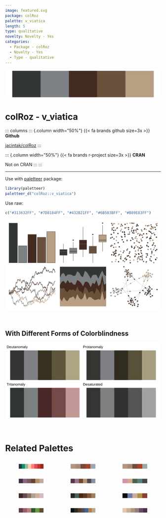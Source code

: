 ```yaml
---
image: featured.svg
package: colRoz
palette: v_viatica
length: 5
type: qualitative
novelty: Novelty - Yes
categories:
  - Package - colRoz
  - Novelty - Yes
  - Type - qualitative
---
```


![](featured.svg)

# colRoz - v_viatica 

::: columns
::: {.column width="50%"}
{{< fa brands github size=3x >}}
**Github**

[jacintak/colRoz](https://github.com/jacintak/colRoz)
:::

::: {.column width="50%"}
{{< fa brands r-project size=3x >}}
**CRAN**

Not on CRAN
:::
:::

<hr> 

Use with [paletteer](https://emilhvitfeldt.github.io/paletteer/) package:

```r
library(paletteer)
paletteer_d("colRoz::v_viatica")
```

Use raw:

```r
c("#313632FF", "#7D8184FF", "#432B21FF", "#6B503BFF", "#B89E83FF")
``` 

![](examples.png) 

  <br>
  
  ## With Different Forms of Colorblindness
  
  ![](colorblind.svg) 

<br>

# Related Palettes

<div class="list" style="display: grid; grid-template-columns: auto auto auto;"> <figure class="figure">
<a href="../../awtools/a_palette/"> <img src="../../awtools/a_palette/featured.svg" style="width: 100%;" class="figure-img"></a>
</figure> <figure class="figure">
<a href="../../ButterflyColors/hamadryas_feronia/"> <img src="../../ButterflyColors/hamadryas_feronia/featured.svg" style="width: 100%;" class="figure-img"></a>
</figure> <figure class="figure">
<a href="../../ButterflyColors/hamadryas_feronia/"> <img src="../../ButterflyColors/hamadryas_feronia/featured.svg" style="width: 100%;" class="figure-img"></a>
</figure> <figure class="figure">
<a href="../../colRoz/t_australis/"> <img src="../../colRoz/t_australis/featured.svg" style="width: 100%;" class="figure-img"></a>
</figure> <figure class="figure">
<a href="../../colRoz/m_oscellata/"> <img src="../../colRoz/m_oscellata/featured.svg" style="width: 100%;" class="figure-img"></a>
</figure> <figure class="figure">
<a href="../../fishualize/Oncorhynchus_gorbuscha/"> <img src="../../fishualize/Oncorhynchus_gorbuscha/featured.svg" style="width: 100%;" class="figure-img"></a>
</figure> <figure class="figure">
<a href="../../Manu/Kiwi/"> <img src="../../Manu/Kiwi/featured.svg" style="width: 100%;" class="figure-img"></a>
</figure> <figure class="figure">
<a href="../../colRoz/d_novae/"> <img src="../../colRoz/d_novae/featured.svg" style="width: 100%;" class="figure-img"></a>
</figure> <figure class="figure">
<a href="../../lisa/JohannesVermeer/"> <img src="../../lisa/JohannesVermeer/featured.svg" style="width: 100%;" class="figure-img"></a>
</figure> <figure class="figure">
<a href="../../NatParksPalettes/Redwood/"> <img src="../../NatParksPalettes/Redwood/featured.svg" style="width: 100%;" class="figure-img"></a>
</figure> <figure class="figure">
<a href="../../ghibli/TotoroMedium/"> <img src="../../ghibli/TotoroMedium/featured.svg" style="width: 100%;" class="figure-img"></a>
</figure> <figure class="figure">
<a href="../../nord/halifax_harbor/"> <img src="../../nord/halifax_harbor/featured.svg" style="width: 100%;" class="figure-img"></a>
</figure> 
</div>
